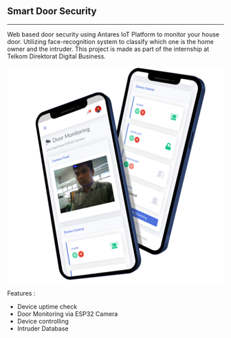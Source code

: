 ## Smart Door Security
---

Web based door security using Antares IoT Platform to monitor your house door. Utilizing face-recognition system to classify which one is the home owner and the intruder. This project is made as part of the internship at Telkom Direktorat Digital Business.

![SDS-Preview](preview.png)


Features :
* Device uptime check
* Door Monitoring via ESP32 Camera
* Device controlling
* Intruder Database